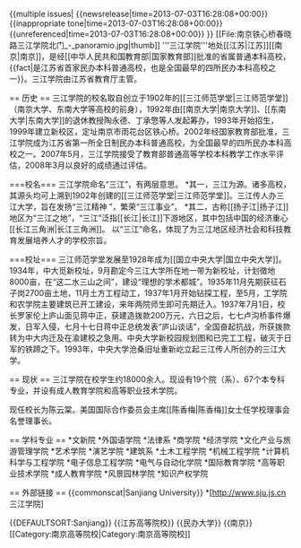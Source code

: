 {{multiple issues|
{{newsrelease|time=2013-07-03T16:28:08+00:00}}
{{inappropriate tone|time=2013-07-03T16:28:08+00:00}}
{{unreferenced|time=2013-07-03T16:28:08+00:00}}
}}
[[File:南京铁心桥春晓路三江学院北门_-_panoramio.jpg|thumb]]
'''三江学院'''地处[[江苏|江苏]][[南京|南京]]，是经[[中华人民共和国教育部|国家教育部]]批准的省属普通本科高校，{{fact|是江苏省首家民办本科普通高校，也是全国最早的四所民办本科高校之一}}。三江学院由江苏省教育厅主管。

== 历史 ==
三江学院的校名取自创立于1902年的[[三江师范学堂|三江师范学堂]]（南京大学、东南大学等高校的前身），1992年由[[南京大学|南京大学]]、[[东南大学|东南大学]]的退休教授陶永德、丁承憼等人发起筹办，1993年开始招生，1999年建立新校区，定址南京市雨花台区铁心桥。2002年经国家教育部批准，三江学院成为江苏省第一所全日制民办本科普通高校，为全国最早的四所民办本科高校之一。2007年5月，三江学院接受了教育部普通高等学校本科教学工作水平评估，2008年3月以良好的成绩通过评估。

===校名===
三江学院命名“三江”，有两层意思。
*其一，三江为源。诸多高校，其源头均可上溯到1902年创建的[[三江师范学堂|三江师范学堂]]。三江传人办三江大学，旨在发扬“三江精神 ”，繁荣“三江事业”。
*其二，古称[[扬子江|扬子江]]地区为“三江之地”，“三江”泛指[[长江|长江]]下游地区，其中包括中国的经济重心[[长江三角洲|长江三角洲]]。 以“三江”命名，体现了为三江地区经济社会和科技教育发展培养人才的学校宗旨。

===校址===
三江师范学堂发展至1928年成为[[国立中央大学|国立中央大学]]。1934年，中大觅新校址，9月勘定今三江大学所在地一带为新校址，计划徵地8000亩，在“这二水三山之间”，建设“理想的学术都城”。1935年11月先期获征石子岗2700亩土地，11月土方工程动工，1937年1月开始钻探工程，至5月，工学院和农学院主要建筑已开工建设，来年两院师生即可先期迁入。1937年7月1日，校长罗家伦上庐山面见蒋中正，获建造拨款200万元，六日之后，七七卢沟桥事件爆发，日军入侵，七月十七日蒋中正总统发表“庐山谈话”，全国奋起抗战，所获拨款转为中大内迁及在渝建校之急用。中央大学新校园规划图和已完工工程，破灭于日军的铁蹄之下。1993年，中央大学沧桑旧址重新屹立起三江传人所创办的三江大学。

== 现状 ==
三江学院在校学生约18000余人。现设有19个院（系）、67个本专科专业，并设有成人教育学院和高等职业技术学院。

现任校长为陈云棠。美国国际合作委员会主席[[陈香梅|陈香梅]]女士任学校理事会名誉理事长。

== 学科专业 ==
*文新院
*外国语学院
*法律系
*商学院
*经济学院
*文化产业与旅游管理学院
*艺术学院 
*演艺学院
*建筑系
*土木工程学院
*机械工程学院 
*计算机科学与工程学院
*电子信息工程学院
*电气与自动化学院
*国际教育学院
*高等职业技术学院
*成人教育学院
*风景园林学院
*知识产权学院

== 外部链接 ==
{{commonscat|Sanjiang University}}
*[http://www.sju.js.cn 三江学院]

{{DEFAULTSORT:Sanjiang}}
{{江苏高等院校}}
{{民办大学}}
{{南京}}
[[Category:南京高等院校|Category:南京高等院校]]